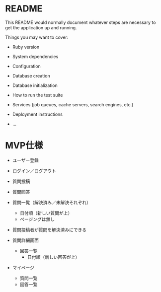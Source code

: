 # README

This README would normally document whatever steps are necessary to get the
application up and running.

Things you may want to cover:

* Ruby version

* System dependencies

* Configuration

* Database creation

* Database initialization

* How to run the test suite

* Services (job queues, cache servers, search engines, etc.)

* Deployment instructions

* ...

# MVP仕様

* ユーザー登録

* ログイン／ログアウト

* 質問投稿

* 質問回答

* 質問一覧（解決済み／未解決それぞれ）
  * 日付順（新しい質問が上）
  * ページングは無し

* 質問投稿者が質問を解決済みにできる

* 質問詳細画面
  * 回答一覧
    * 日付順（新しい回答が上）

* マイページ
  * 質問一覧
  * 回答一覧
